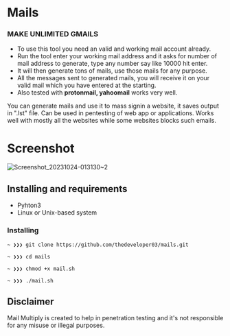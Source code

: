 # Mails
 ### MAKE UNLIMITED GMAILS 
  
 - To use this tool you need an valid and working mail account already. </br> 
 - Run the tool enter your working mail address and it asks for number of mail address to generate, type any number say like 10000 hit enter. </br> 
 - It will then generate tons of mails, use those mails for any purpose. </br> 
 - All the messages sent to generated mails, you will receive it on your valid mail which you have entered at the starting. 
 - Also tested with **protonmail, yahoomail** works very well. 
  
 You can generate mails and use it to mass signin a website, it saves output in ".lst" file. Can be used in pentesting of web app or applications. Works well with mostly all the websites while some websites blocks such emails. 
  
 # Screenshot 
![Screenshot_20231024-013130~2](https://github.com/thedeveloper03/mails/assets/123274423/58bf3090-8603-4607-be46-4fda99e23bcf)

  
 ## Installing and requirements 
  
 - Pyhton3 
 - Linux or Unix-based system 
  
 ### Installing 
  
 ``` 
 ~ ❯❯❯ git clone https://github.com/thedeveloper03/mails.git 
  
 ~ ❯❯❯ cd mails
  
 ~ ❯❯❯ chmod +x mail.sh 
  
 ~ ❯❯❯ ./mail.sh 
 ``` 
  
 ## Disclaimer 
  
 Mail Multiply is created to help in penetration testing and it's not responsible for any misuse or illegal purposes.
 
